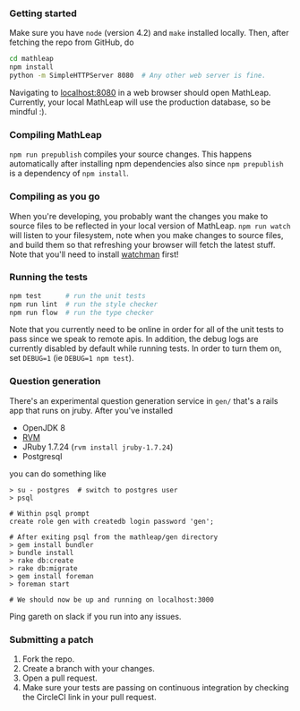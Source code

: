 ### Getting started

Make sure you have `node` (version 4.2) and `make` installed locally.
Then, after fetching the repo from GitHub, do

```bash
cd mathleap
npm install
python -m SimpleHTTPServer 8080  # Any other web server is fine.
```

Navigating to [localhost:8080](http://localhost:8080) in a web
browser should open MathLeap. Currently, your local MathLeap will
use the production database, so be mindful :).

### Compiling MathLeap

`npm run prepublish` compiles your source changes. This happens
automatically after installing npm dependencies also since `npm
prepublish` is a dependency of `npm install`.

### Compiling as you go

When you're developing, you probably want the changes you make to source
files to be reflected in your local version of MathLeap. `npm run watch`
will listen to your filesystem, note when you make changes to source
files, and build them so that refreshing your browser will fetch the
latest stuff. Note that you'll need to install
[watchman](https://facebook.github.io/watchman/) first!

### Running the tests

```bash
npm test      # run the unit tests
npm run lint  # run the style checker
npm run flow  # run the type checker
```

Note that you currently need to be online in order for all of the unit
tests to pass since we speak to remote apis. In addition, the debug logs
are currently disabled by default while running tests. In order to turn them
on, set `DEBUG=1` (ie `DEBUG=1 npm test`).

### Question generation

There's an experimental question generation service in `gen/` that's
a rails app that runs on jruby. After you've installed

+ OpenJDK 8
+ [RVM](https://rvm.io/)
+ JRuby 1.7.24 (`rvm install jruby-1.7.24`)
+ Postgresql

you can do something like

```
> su - postgres  # switch to postgres user
> psql

# Within psql prompt
create role gen with createdb login password 'gen';

# After exiting psql from the mathleap/gen directory
> gem install bundler
> bundle install
> rake db:create
> rake db:migrate
> gem install foreman
> foreman start

# We should now be up and running on localhost:3000
```

Ping gareth on slack if you run into any issues.

### Submitting a patch

1. Fork the repo.
2. Create a branch with your changes.
3. Open a pull request.
4. Make sure your tests are passing on continuous integration by
   checking the CircleCI link in your pull request.
